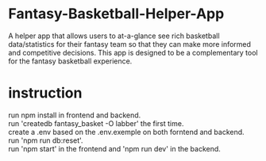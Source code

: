 # Fantasy-Basketball-Helper-App
A helper app that allows users to at-a-glance see rich basketball data/statistics for their fantasy team so that they can make more informed and competitive decisions. This app is designed to be a complementary tool for the fantasy basketball experience.

# instruction

run npm install in frontend and backend.  
run 'createdb fantasy_basket -O labber' the first time.  
create a .env based on the .env.exemple on both forntend and backend.  
run 'npm run db:reset'.  
run 'npm start' in the frontend and 'npm run dev' in the backend.  